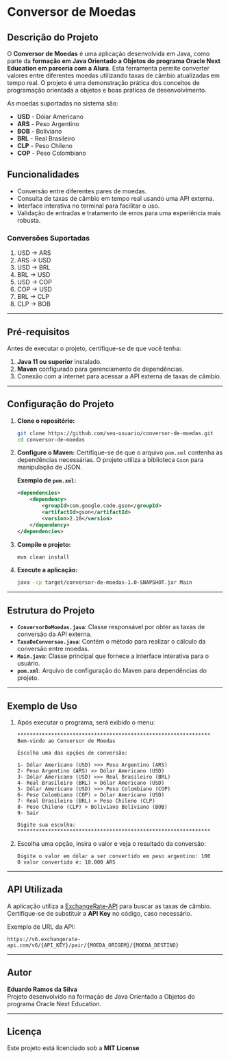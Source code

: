 # Conversor de Moedas

## Descrição do Projeto
O **Conversor de Moedas** é uma aplicação desenvolvida em Java, como parte da **formação em Java Orientado a Objetos do programa Oracle Next Education em parceria com a Alura**. Esta ferramenta permite converter valores entre diferentes moedas utilizando taxas de câmbio atualizadas em tempo real. O projeto é uma demonstração prática dos conceitos de programação orientada a objetos e boas práticas de desenvolvimento.

As moedas suportadas no sistema são:
- **USD** - Dólar Americano
- **ARS** - Peso Argentino
- **BOB** - Boliviano
- **BRL** - Real Brasileiro
- **CLP** - Peso Chileno
- **COP** - Peso Colombiano

## Funcionalidades
- Conversão entre diferentes pares de moedas.
- Consulta de taxas de câmbio em tempo real usando uma API externa.
- Interface interativa no terminal para facilitar o uso.
- Validação de entradas e tratamento de erros para uma experiência mais robusta.

### Conversões Suportadas
1. USD → ARS
2. ARS → USD
3. USD → BRL
4. BRL → USD
5. USD → COP
6. COP → USD
7. BRL → CLP
8. CLP → BOB

---

## Pré-requisitos

Antes de executar o projeto, certifique-se de que você tenha:
1. **Java 11 ou superior** instalado.
2. **Maven** configurado para gerenciamento de dependências.
3. Conexão com a internet para acessar a API externa de taxas de câmbio.

---

## Configuração do Projeto

1. **Clone o repositório:**
   ```bash
   git clone https://github.com/seu-usuario/conversor-de-moedas.git
   cd conversor-de-moedas
   ```

2. **Configure o Maven:**
   Certifique-se de que o arquivo `pom.xml` contenha as dependências necessárias. O projeto utiliza a biblioteca `Gson` para manipulação de JSON.

   **Exemplo de `pom.xml`:**
   ```xml
   <dependencies>
       <dependency>
           <groupId>com.google.code.gson</groupId>
           <artifactId>gson</artifactId>
           <version>2.10</version>
       </dependency>
   </dependencies>
   ```

3. **Compile o projeto:**
   ```bash
   mvn clean install
   ```

4. **Execute a aplicação:**
   ```bash
   java -cp target/conversor-de-moedas-1.0-SNAPSHOT.jar Main
   ```

---

## Estrutura do Projeto

- **`ConversorDeMoedas.java`**: Classe responsável por obter as taxas de conversão da API externa.
- **`TaxaDeConversao.java`**: Contém o método para realizar o cálculo da conversão entre moedas.
- **`Main.java`**: Classe principal que fornece a interface interativa para o usuário.
- **`pom.xml`**: Arquivo de configuração do Maven para dependências do projeto.

---

## Exemplo de Uso

1. Após executar o programa, será exibido o menu:
   ```
   ***************************************************************
   Bem-vindo ao Conversor de Moedas
   
   Escolha uma das opções de conversão:
   
   1- Dólar Americano (USD) >>> Peso Argentino (ARS)
   2- Peso Argentino (ARS) >> Dólar Americano (USD)
   3- Dólar Americano (USD) >>> Real Brasileiro (BRL)
   4- Real Brasileiro (BRL) > Dólar Americano (USD)
   5- Dólar Americano (USD) >>> Peso Colombiano (COP)
   6- Peso Colombiano (COP) > Dólar Americano (USD)
   7- Real Brasileiro (BRL) > Peso Chileno (CLP)
   8- Peso Chileno (CLP) > Boliviano Boliviano (BOB)
   9- Sair
   
   Digite sua escolha:
   ***************************************************************
   ```

2. Escolha uma opção, insira o valor e veja o resultado da conversão:
   ```
   Digite o valor em dólar a ser convertido em peso argentino: 100
   O valor convertido é: 10.000 ARS
   ```

---

## API Utilizada

A aplicação utiliza a [ExchangeRate-API](https://www.exchangerate-api.com/) para buscar as taxas de câmbio. Certifique-se de substituir a **API Key** no código, caso necessário.

Exemplo de URL da API:
```
https://v6.exchangerate-api.com/v6/{API_KEY}/pair/{MOEDA_ORIGEM}/{MOEDA_DESTINO}
```

---

## Autor

**Eduardo Ramos da Silva**  
Projeto desenvolvido na formação de Java Orientado a Objetos do programa Oracle Next Education.  

---

## Licença

Este projeto está licenciado sob a **MIT License**

